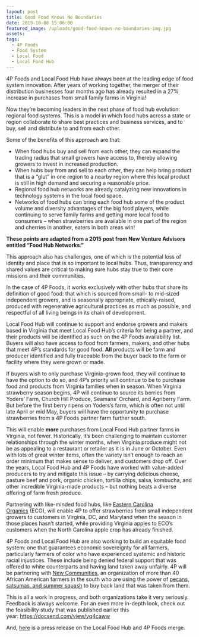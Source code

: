 ```yaml
---
layout: post
title: Good Food Knows No Boundaries
date: 2019-10-08 15:06:00
featured_image: /uploads/good-food-knows-no-boundaries-img.jpg
assets:
tags:
  - 4P Foods
  - Food System
  - Local Food
  - Local Food Hub
---
```


<div class="editable"><p>4P Foods and Local Food Hub have always been at the leading edge of food system innovation. After years of working together, the merger of their distribution businesses four months ago has already resulted in a 27% increase in purchases from small family farms in Virginia!</p><p>Now they&rsquo;re becoming leaders in the next phase of food hub evolution: regional food systems. This is a model in which food hubs across a state or region collaborate to share best practices and business services, and to buy, sell and distribute to and from each other.&nbsp;</p><p>Some of the benefits of this approach are that:</p><ul><li>When food hubs buy and sell from each other, they can expand the trading radius that small growers have access to, thereby allowing growers to invest in increased production.</li><li>When hubs buy from and sell to each other, they can help bring product that is a &ldquo;glut&rdquo; in one region to a nearby region where this local product is still in high demand and securing a reasonable price.</li><li>Regional food hub networks are already catalyzing new innovations in technology systems in the local food space.</li><li>Networks of food hubs can bring each food hub some of the product volume and diversity advantages of the big food players, while continuing to serve family farms and getting more local food to consumers &ndash; when strawberries are available in one part of the region and cherries in another, eaters in both areas win!</li></ul><p><strong>These points are adapted from a 2015 post from New Venture Advisors entitled &ldquo;Food Hub Networks.&rdquo;</strong></p><p>This approach also has challenges, one of which is the potential loss of identity and place that is so important to local hubs. Thus, transparency and shared values are critical to making sure hubs stay true to their core missions and their communities.&nbsp;</p><p>In the case of 4P Foods, it works exclusively with other hubs that share its definition of good food: that which is sourced from small- to mid-sized independent growers, and is seasonally appropriate, ethically-raised, produced with regenerative agricultural practices as much as possible, and respectful of all living beings in its chain of development.&nbsp;</p><p>Local Food Hub will continue to support and endorse growers and makers based in Virginia that meet Local Food Hub&rsquo;s criteria for being a partner, and their products will be identified as such on the 4P Foods availability list. Buyers will also have access to food from farmers, makers, and other hubs that meet 4P&rsquo;s standards for good food.&nbsp;<b>All&nbsp;</b>products will be farm and producer identified and fully traceable from the buyer back to the farm or facility where they were grown or made.&nbsp;</p><p>If buyers wish to only purchase Virginia-grown food, they will continue to have the option to do so, and 4P&rsquo;s priority will continue to be to purchase food and products from Virginia families when in season. When Virginia strawberry season begins, 4P will continue to source its berries from Yoders&rsquo; Farm, Church Hill Produce, Seamans&rsquo; Orchard, and Agriberry Farm. But before the first berry ripens on Yoders&rsquo;s farm, which is often not until late April or mid May, buyers will have the opportunity to purchase strawberries from a 4P Foods partner farm further south.&nbsp;</p><p>This will enable&nbsp;<b>more</b>&nbsp;purchases from Local Food Hub partner farms in Virginia, not fewer. Historically, it&rsquo;s been challenging to maintain customer relationships through the winter months, when Virginia produce might not be as appealing to a restaurant or retailer as it is in June or October. Even with lots of great winter items, often the variety isn&rsquo;t enough to reach an order minimum that makes sense to deliver, and customers drop off. Over the years, Local Food Hub and 4P Foods have worked with value-added producers to try and mitigate this issue &ndash; by carrying delicious cheese, pasture beef and pork, organic chicken, tortilla chips, salsa, kombucha, and other incredible Virginia-made products &ndash; but nothing beats a diverse offering of farm fresh produce.&nbsp;</p><p>Partnering with like-minded food hubs, like&nbsp;<a href="http://www.easterncarolinaorganics.com/">Eastern Carolina Organics</a>&nbsp;(ECO), will enable 4P to offer strawberries from small independent growers to customers in Virginia, DC, and Maryland when the season in those places hasn&rsquo;t started, while providing Virginia apples to ECO&rsquo;s customers when the North Carolina apple crop has already finished.&nbsp;</p><p>4P Foods and Local Food Hub are also working to build an equitable food system: one that guarantees economic sovereignty for all farmers, particularly farmers of color who have experienced systemic and historic racial injustices. These include being denied federal support that was offered to white counterparts and having land taken away unfairly. 4P will be partnering with&nbsp;<a href="https://civileats.com/2019/08/16/how-a-black-farming-community-found-justice/">New Communities</a>, an organization of more than 40 African American farmers in the south who are using the power of&nbsp;<a href="https://www.newcommunitiesinc.com/resora.html">pecans, satsumas, and summer squash</a>&nbsp;to buy back land that was taken from them.&nbsp;</p><p>This is all a work in progress, and both organizations take it very seriously. Feedback is always welcome. For an even more in-depth look, check out the feasibility study that was published earlier this year:&nbsp;<a href="https://docsend.com/view/yq4caww">https://docsend.com/view/yq4caww</a></p><p>And,&nbsp;<a href="https://www.localfoodhub.org/news/prlfh4p/">here</a>&nbsp;is a press release on the Local Food Hub and 4P Foods merge.</p></div>